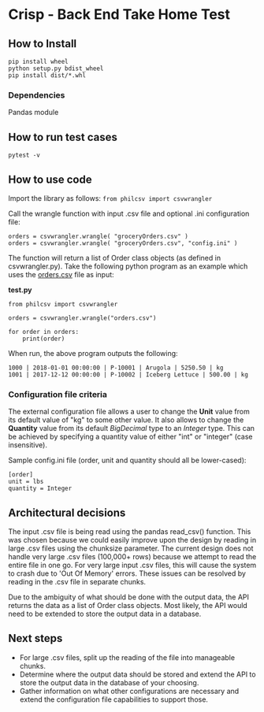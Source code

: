 # Crisp - Back End Take Home Test

## How to Install
```
pip install wheel
python setup.py bdist_wheel
pip install dist/*.whl
```

### Dependencies
Pandas module

## How to run test cases
`pytest -v`

## How to use code
Import the library as follows:
`from philcsv import csvwrangler`

Call the wrangle function with input .csv file and optional .ini configuration file:
```
orders = csvwrangler.wrangle( "groceryOrders.csv" )
orders = csvwrangler.wrangle( "groceryOrders.csv", "config.ini" )
```

The function will return a list of Order class objects (as defined in csvwrangler.py). Take the following
python program as an example which uses the [orders.csv](https://gist.githubusercontent.com/daggerrz/99e766b4660e3c0ed26517beaea6449a/raw/e2d3a3e42ad1895baa430612f921bc87cfff651c/orders.csv) file as input:

**test.py**
```
from philcsv import csvwrangler

orders = csvwrangler.wrangle("orders.csv")

for order in orders:
    print(order)
```

When run, the above program outputs the following:
```
1000 | 2018-01-01 00:00:00 | P-10001 | Arugola | 5250.50 | kg
1001 | 2017-12-12 00:00:00 | P-10002 | Iceberg Lettuce | 500.00 | kg
```

### Configuration file criteria
The external configuration file allows a user to change the **Unit** value from its default value of "kg" to some other value. It also allows to change the **Quantity** value from its default *BigDecimal* type to an *Integer* type. This can be achieved by specifying a quantity value of either "int" or "integer" (case insensitive).

Sample config.ini file (order, unit and quantity should all be lower-cased):
```
[order]
unit = lbs
quantity = Integer
```

## Architectural decisions
The input .csv file is being read using the pandas read_csv() function. This was chosen because we could easily improve upon the design by reading in large .csv files using the chunksize parameter. The current design does not handle very large .csv files (100,000+ rows) because we attempt to read the entire file in one go. For very large input .csv files, this will cause the system to crash due to 'Out Of Memory' errors. These issues can be resolved by reading in the .csv file in separate chunks.

Due to the ambiguity of what should be done with the output data, the API returns the data as a list of Order class objects. Most likely, the API would need to be extended to store the output data in a database.

## Next steps
- For large .csv files, split up the reading of the file into manageable chunks.
- Determine where the output data should be stored and extend the API to store the output data in the database of your choosing.
- Gather information on what other configurations are necessary and extend the configuration file capabilities to support those.
